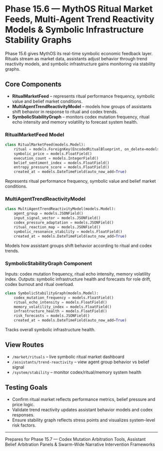 # Phase 15.6 — MythOS Ritual Market Feeds, Multi-Agent Trend Reactivity Models & Symbolic Infrastructure Stability Graphs

Phase 15.6 gives MythOS its real-time symbolic economic feedback layer. Rituals stream as market data, assistants adjust behavior through trend reactivity models, and symbolic infrastructure gains monitoring via stability graphs.

## Core Components
- **RitualMarketFeed** – represents ritual performance frequency, symbolic value and belief market conditions.
- **MultiAgentTrendReactivityModel** – models how groups of assistants shift behavior in response to ritual and codex trends.
- **SymbolicStabilityGraph** – monitors codex mutation frequency, ritual echo intensity and memory volatility to forecast system health.

### RitualMarketFeed Model
```python
class RitualMarketFeed(models.Model):
    ritual = models.ForeignKey(EncodedRitualBlueprint, on_delete=models.CASCADE)
    symbolic_price = models.FloatField()
    execution_count = models.IntegerField()
    belief_sentiment_index = models.FloatField()
    entropy_pressure_score = models.FloatField()
    created_at = models.DateTimeField(auto_now_add=True)
```
Represents ritual performance frequency, symbolic value and belief market conditions.

### MultiAgentTrendReactivityModel
```python
class MultiAgentTrendReactivityModel(models.Model):
    agent_group = models.JSONField()
    input_signal_vector = models.JSONField()
    codex_pressure_adaptation = models.JSONField()
    ritual_reaction_map = models.JSONField()
    symbolic_resonance_stability = models.FloatField()
    created_at = models.DateTimeField(auto_now_add=True)
```
Models how assistant groups shift behavior according to ritual and codex trends.

### SymbolicStabilityGraph Component
Inputs: codex mutation frequency, ritual echo intensity, memory volatility index. Outputs: symbolic infrastructure health and forecasts for role drift, codex burnout and ritual overload.
```python
class SymbolicStabilityGraph(models.Model):
    codex_mutation_frequency = models.FloatField()
    ritual_echo_intensity = models.FloatField()
    memory_volatility_index = models.FloatField()
    infrastructure_health = models.FloatField()
    risk_forecasts = models.JSONField()
    created_at = models.DateTimeField(auto_now_add=True)
```
Tracks overall symbolic infrastructure health.

## View Routes
- `/market/rituals` – live symbolic ritual market dashboard
- `/assistants/trend-reactivity` – view agent group behavior vs belief signal
- `/system/stability` – monitor codex/ritual/memory system health

## Testing Goals
- Confirm ritual market reflects performance metrics, belief pressure and price logic.
- Validate trend reactivity updates assistant behavior models and codex responses.
- Ensure stability graph reflects stress points and visualizes system-level risk factors.

---
Prepares for Phase 15.7 — Codex Mutation Arbitration Tools, Assistant Belief Arbitration Panels & Swarm-Wide Narrative Intervention Frameworks
